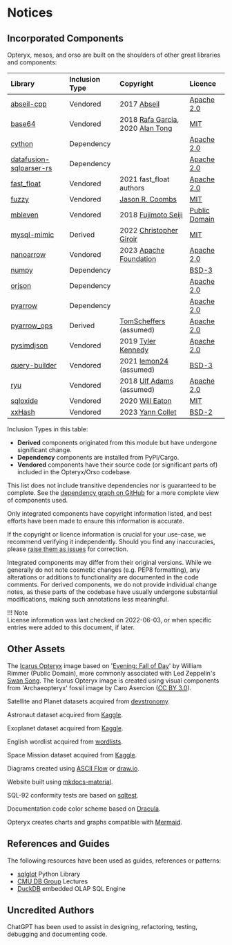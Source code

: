 # Notices

## Incorporated Components

Opteryx, mesos, and orso are built on the shoulders of other great libraries and components:

Library           | Inclusion Type    | Copyright            | Licence   
:---------------- | :---------------- | :------------------- | :--------------- 
[abseil-cpp](https://github.com/abseil/abseil-cpp)         | Vendored   | 2017 [Abseil](https://abseil.io/#) | [Apache 2.0](https://github.com/abseil/abseil-cpp/blob/master/LICENSE)
[base64](https://github.com/alantsd/base64)                | Vendored   | 2018 [Rafa Garcia](https://github.com/rafagafe), 2020 [Alan Tong](https://github.com/alantsd) | [MIT](https://github.com/alantsd/base64/blob/master/LICENSE)
[cython](https://github.com/cython/cython)                 | Dependency |  | [Apache 2.0](https://github.com/cython/cython/blob/master/LICENSE.txt)
[datafusion-sqlparser-rs](https://github.com/apache/datafusion-sqlparser-rs) | Dependency |  | [Apache 2.0](https://github.com/apache/datafusion-sqlparser-rs/blob/main/LICENSE.TXT)
[fast_float](https://github.com/fastfloat/fast_float)      | Vendored   | 2021 fast_float authors | [Apache 2.0](https://github.com/fastfloat/fast_float/blob/main/LICENSE-APACHE)  
[fuzzy](https://github.com/yougov/fuzzy)                   | Vendored   | [Jason R. Coombs](https://github.com/jaraco) | [MIT](https://github.com/yougov/fuzzy/blob/master/LICENSE)
[mbleven](https://github.com/fujimotos/mbleven)            | Vendored   | 2018 [Fujimoto Seiji](https://github.com/fujimotos) | [Public Domain](https://github.com/fujimotos/mbleven/blob/master/LICENSE)
[mysql-mimic](https://github.com/kelsin/mysql-mimic)       | Derived    | 2022 [Christopher Giroir](https://github.com/kelsin) | [MIT](https://github.com/kelsin/mysql-mimic/blob/main/LICENSE)
[nanoarrow](https://github.com/apache/arrow-nanoarrow)     | Vendored   | 2023 [Apache Foundation](https://github.com/apache/arrow-nanoarrow/blob/main/NOTICE.txt) | [Apache 2.0](https://github.com/apache/arrow-nanoarrow/blob/main/LICENSE.txt)
[numpy](https://github.com/numpy/numpy)                    | Dependency |  | [BSD-3](https://github.com/numpy/numpy/blob/main/LICENSE.txt)
[orjson](https://github.com/ijl/orjson)                    | Dependency |  | [Apache 2.0](https://github.com/ijl/orjson/blob/master/LICENSE-APACHE)
[pyarrow](https://github.com/apache/arrow/)                | Dependency |  | [Apache 2.0](https://github.com/apache/arrow/blob/master/LICENSE.txt)
[pyarrow_ops](https://github.com/TomScheffers/pyarrow_ops) | Derived    | [TomScheffers](https://github.com/TomScheffers) (assumed) | [Apache 2.0](https://github.com/TomScheffers/pyarrow_ops/blob/main/LICENSE)
[pysimdjson](https://github.com/TkTech/pysimdjson)         | Vendored   | 2019 [Tyler Kennedy](https://github.com/TkTech) | [Apache 2.0](https://github.com/TkTech/pysimdjson/blob/master/LICENSE)
[query-builder](https://death.andgravity.com/query-builder-how) | Vendored | 2021 [lemon24](https://github.com/lemon24) (assumed) | [BSD-3](https://github.com/lemon24/reader/blob/15121f667a6f2e388f0072a3fcd715f533883899/LICENSE)
[ryu](https://github.com/ulfjack/ryu)                      | Vendored   | 2018 [Ulf Adams](https://github.com/ulfjack) (assumed) | [Apache 2.0](https://github.com/ulfjack/ryu/blob/master/LICENSE-Apache2)
[sqloxide](https://github.com/wseaton/sqloxide)            | Vendored   | 2020 [Will Eaton](https://github.com/wseaton) | [MIT](https://github.com/wseaton/sqloxide/blob/master/LICENSE)
[xxHash](https://github.com/Cyan4973/xxHash)               | Vendored   | 2023 [Yann Collet](https://github.com/Cyan4973) | [BSD-2](https://github.com/Cyan4973/xxHash/blob/dev/LICENSE)

Inclusion Types in this table:

- **Derived** components originated from this module but have undergone significant change.  
- **Dependency** components are installed from PyPI/Cargo.  
- **Vendored** components have their source code (or significant parts of) included in the Opteryx/Orso codebase.  

This list does not include transitive dependencies nor is guaranteed to be complete. See the [dependency graph on GitHub](https://github.com/mabel-dev/opteryx/network/dependencies) for a more complete view of components used.

Only integrated components have copyright information listed, and best efforts have been made to ensure this information is accurate. 

If the copyright or licence information is crucial for your use-case, we recommend verifying it independently. Should you find any inaccuracies, please [raise them as issues](https://github.com/mabel-dev/opteryx/issues/new?assignees=joocer&labels=Bug+%F0%9F%AA%B2&template=bug_report.md&title=%F0%9F%AA%B2) for correction. 

Integrated components may differ from their original versions. While we generally do not note cosmetic changes (e.g. PEP8 formatting), any alterations or additions to functionality are documented in the code comments. For derived components, we do not provide individual change notes, as these parts of the codebase have usually undergone substantial modifications, making such annotations less meaningful.

!!! Note   
    License information was last checked on 2022-06-03, or when specific entries were added to this document, if later.

## Other Assets

The [Icarus Opteryx](../../icarus-opteryx.png) image based on '[Evening: Fall of Day](https://collections.mfa.org/objects/30905)' by William Rimmer (Public Domain), more commonly associated with Led Zeppelin's [Swan Song](https://en.wikipedia.org/wiki/Swan_Song_Records). The Icarus Opteryx image is created using visual components from 'Archaeopteryx' fossil image by Caro Asercion ([CC BY 3.0](https://github.com/game-icons/icons/blob/master/license.txt)).

Satellite and Planet datasets acquired from [devstronomy](https://github.com/devstronomy/nasa-data-scraper/tree/f610e541a053f05e26573570604aed50b358cc43/data/json).

Astronaut dataset acquired from [Kaggle](https://www.kaggle.com/nasa/astronaut-yearbook).

Exoplanet dataset acquired from [Kaggle](https://www.kaggle.com/datasets/nasa/kepler-exoplanet-search-results).

English wordlist acquired from [wordlists](https://github.com/kkrypt0nn/wordlists).

Space Mission dataset acquired from [Kaggle](https://www.kaggle.com/datasets/agirlcoding/all-space-missions-from-1957).

Diagrams created using [ASCII Flow](https://asciiflow.com/) or [draw.io](https://github.com/jgraph/drawio).

Website built using [mkdocs-material](https://github.com/squidfunk/mkdocs-material).

SQL-92 conformity tests are based on [sqltest](https://github.com/elliotchance/sqltest).

Documentation code color scheme based on [Dracula](https://draculatheme.com/).

Opteryx creates charts and graphs compatible with [Mermaid](https://mermaid.js.org/).

## References and Guides

The following resources have been used as guides, references or patterns:

- [sqlglot](https://github.com/tobymao/sqlglot) Python Library
- [CMU DB Group](https://www.youtube.com/c/CMUDatabaseGroup) Lectures
- [DuckDB](https://duckdb.org/) embedded OLAP SQL Engine

## Uncredited Authors

ChatGPT has been used to assist in designing, refactoring, testing, debugging and documenting code.
